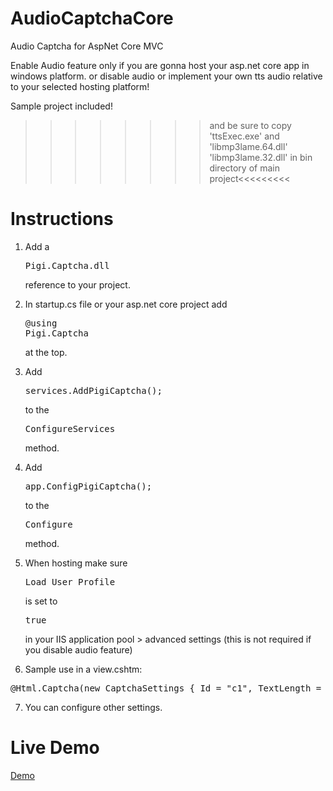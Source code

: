 # AudioCaptchaCore
Audio Captcha for AspNet Core MVC


Enable Audio feature only if you are gonna host your asp.net core app in windows platform. or disable audio or implement your own tts audio relative to your selected hosting platform!

Sample project included! 
>>>>>>>>and be sure to copy 'ttsExec.exe' and 'libmp3lame.64.dll' 'libmp3lame.32.dll' in bin directory of main project<<<<<<<<<
<h1>Instructions</h1>

1. Add a <pre>Pigi.Captcha.dll</pre> reference to your project.

2. In startup.cs file or your asp.net core project add <pre>@using Pigi.Captcha</pre> at the top.

3. Add <pre>services.AddPigiCaptcha();</pre> to the <pre>ConfigureServices</pre> method.

4. Add <pre>app.ConfigPigiCaptcha();</pre> to the <pre>Configure</pre> method.

5. When hosting make sure <pre>Load User Profile</pre> is set to <pre>true</pre> in your IIS application pool > advanced settings (this is not required if you disable audio feature)

6. Sample use in a view.cshtm:

<pre>@Html.Captcha(new CaptchaSettings { Id = "c1", TextLength = 5 })</pre>

7. You can configure other settings.

<h1>Live Demo</h1>

<a href="http://captcha.pigivc.ir" target="_blank">Demo</a>
